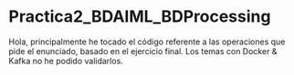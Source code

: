 # Practica2_BDAIML_BDProcessing
Hola, principalmente he tocado el código referente a las operaciones que pide el enunciado, basado en el ejercicio final. Los temas con Docker & Kafka no he podido validarlos.
